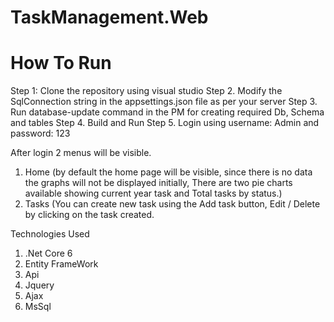 # TaskManagement.Web

# How To Run
Step 1: Clone the repository using visual studio
Step 2. Modify the SqlConnection string in the appsettings.json file as per your server
Step 3. Run database-update command in the PM for creating required Db, Schema and tables
Step 4. Build and Run
Step 5. Login using username: Admin  and password: 123

After login 2 menus will be visible.
 1. Home (by default the home page will be visible, since there is no data the graphs will not be displayed initially, There are two pie charts available showing current year task and Total tasks by status.)
 2. Tasks (You can create new task using the Add task button, Edit / Delete by clicking on the task created.

Technologies Used
1. .Net Core 6
2. Entity FrameWork
3. Api
4. Jquery
5. Ajax
6. MsSql
